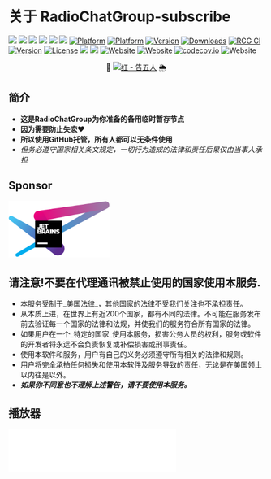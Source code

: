 # 关于 RadioChatGroup-subscribe
![](https://forthebadge.com/images/badges/built-with-love.svg)
![](https://forthebadge.com/images/badges/uses-html.svg)
![](https://forthebadge.com/images/badges/made-with-javascript.svg)
![](https://forthebadge.com/images/badges/contains-cat-gifs.svg)
![](https://forthebadge.com/images/badges/powered-by-electricity.svg)
![](https://forthebadge.com/images/badges/makes-people-smile.svg)
[![Platform](https://img.shields.io/cocoapods/p/AFNetworking?color=lightgrey&label=Apple&logo=Apple&style=flat-square)](https://github.com/RadioChatGroup-Link/)
[![Platform](https://img.shields.io/conda/pn/conda-forge/python?label=windows&logo=windows&logoColor=bule&style=flat-square)](https://github.com/RadioChatGroup-Link/)
[![Version](https://img.shields.io/badge/RCG-1.0-light.svg)](https://github.com/RadioChatGroup-Link/releases)
[![Downloads](https://img.shields.io/github/downloads/RCG/RCG/total.svg)](https://github.com/RadioChatGroup-Link/releases)
[![RCG CI](https://github.com/onevcat/kingfisher/workflows/build/badge.svg?branch=master)](https://github.com/RadioChatGroup-Link/actions)
[![Version](https://img.shields.io/badge/Carthage-compatible-4BC51D.svg?style=flat)](LICENSE)
[![License](https://img.shields.io/badge/license-MIT-yellow.svg)](LICENSE)
[![](https://img.shields.io/badge/Telegram-Channel-blue)](https://t.me/RadioChatGroupLink)
[![](https://img.shields.io/badge/Telegram-Group-green)](https://t.me/RadioChatGroup) 
[![Website](https://img.shields.io/website?url=https%3A%2F%2Fnetch.org)](https://RadioChatGroup.org/)
[![Website](https://img.shields.io/badge/RadioChatGroupLink-RCG-grey?logo=discord)](LICENSE)
[![codecov.io](https://codecov.io/github/AFNetworking/AFNetworking/coverage.svg?branch=master)](https://codecov.io/github/AFNetworking/AFNetworking?branch=master)
![Website](https://img.shields.io/badge/stars-%E2%98%85%E2%98%85%E2%98%85%E2%98%86%E2%98%86-%23c0c0c0)
<p align="center">    🌼
<a href="https://music.163.com/outchain/player?type=2&id=1368756097"><img src="https://cdn.albumoftheyear.org/album/194246-.jpg" alt="红 - 告五人" width="520"/></a>
🌦
  </p>

## 简介
- **这是RadioChatGroup为你准备的备用临时暂存节点**
- **因为需要防止失恋❤**
- **所以使用GitHub托管，所有人都可以无条件使用**
- *但务必遵守国家相关条文规定，一切行为造成的法律和责任后果仅由当事人承担* 

## Sponsor
<a href="https://www.jetbrains.com/?from=Netch"><img src=".github/jetbrains-variant-4.svg" alt="JetBrains" width="200"/></a>

## 请注意!不要在代理通讯被禁止使用的国家使用本服务.
  
- 本服务受制于_美国法律_，其他国家的法律不受我们关注也不承担责任。
- 从本质上进，在世界上有近200个国家，都有不同的法律。不可能在服务发布前去验证每一个国家的法律和法规，并使我们的服务符合所有国家的法律。
- 如果用户在一个_特定的国家_使用本服务，损害公务人员的权利，服务或软件的开发者将永远不会负责恢复或补偿损害或刑事责任。
- 使用本软件和服务，用户有自己的义务必须遵守所有相关的法律和规则。
- 用户将完全承拍任何损失和使用本软件及服务导致的责任，无论是在美国领土以内往是以外。
- **_如果你不同意也不理解上述警告，请不要使用本服务。_**
## 播放器
<iframe frameborder="no" border="0" marginwidth="0" marginheight="0" width=330 height=86 src="//music.163.com/outchain/player?type=2&id=1368756097&auto=1&height=66"></iframe>



